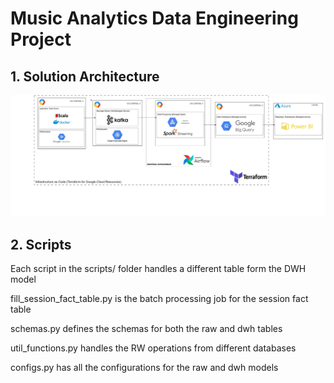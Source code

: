 # Music Analytics Data Engineering Project

## 1. Solution Architecture
![Solution Architecture](https://github.com/lupusruber/music_analytics/blob/master/images/Solution%20Architecture-Page-1.jpg)

## 2. Scripts

Each script in the scripts/ folder handles a different table form the DWH model

fill_session_fact_table.py is the batch processing job for the session fact table

schemas.py defines the schemas for both the raw and dwh tables

util_functions.py handles the RW operations from different databases

configs.py has all the configurations for the raw and dwh models
